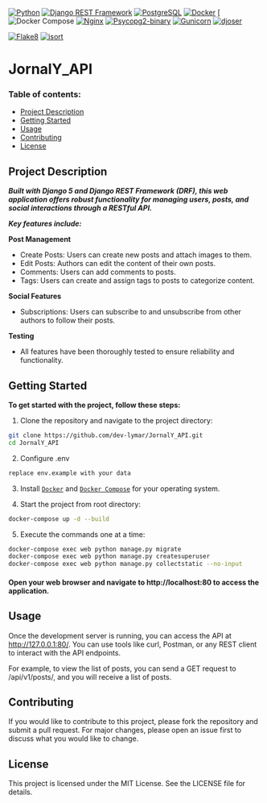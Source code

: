 [![Python](https://img.shields.io/badge/Python-3.12-3776AB?style=flat&labelColor=333333&logo=Python&logoColor=yellow)](https://www.python.org/)
[![Django REST Framework](https://img.shields.io/badge/Django%20REST%20Framework-3.15.2-092E20?style=flat&labelColor=333333&logo=django&logoColor=white)](https://www.django-rest-framework.org/)
[![PostgreSQL](https://img.shields.io/badge/PostgreSQL-16.3-336791?style=flat&labelColor=333333&logo=PostgreSQL&logoColor=white)](https://www.postgresql.org/)
[![Docker](https://img.shields.io/badge/Docker--2496ED?style=flat&labelColor=333333&logo=Docker&logoColor=white)](https://www.docker.com/)
[![Docker Compose](https://img.shields.io/badge/Docker-Compose-2496ED?style=flat&labelColor=333333&logo=Docker&logoColor=white)
[![Nginx](https://img.shields.io/badge/Nginx-1.26.1-269539?style=flat&labelColor=333333&logo=Nginx&logoColor=white)](https://www.nginx.com/)
[![Psycopg2-binary](https://img.shields.io/badge/Psycopg2--binary-2.9.9-4169E1?style=flat&labelColor=333333)](https://pypi.org/project/psycopg2-binary/)
[![Gunicorn](https://img.shields.io/badge/Gunicorn-22.0.0-FFD700?style=flat&labelColor=333333&logo=Gunicorn&logoColor=white)](https://gunicorn.org/)
[![djoser](https://img.shields.io/badge/djoser-2.2.3-blue?style=flat&labelColor=333333&logo=django&logoColor=white&color=blue)](https://djoser.readthedocs.io/en/latest/getting_started.html)

[![Flake8](https://img.shields.io/badge/flake8-checked-blueviolet?style=flat&labelColor=333333)](https://flake8.pycqa.org/en/latest/)
[![isort](https://img.shields.io/badge/isort-checked-violet?style=flat&labelColor=333333)](https://pycqa.github.io/isort/)

# JornalY_API

### Table of contents:
- [Project Description](#Project-Description)
- [Getting Started](#Getting-Started)
- [Usage](#usage)
- [Contributing](#contributing)
- [License](#license)


## Project Description
***Built with Django 5 and Django REST Framework (DRF), this web application offers robust functionality for managing users, posts, and social interactions through a RESTful API.*** 

***Key features include:***

**Post Management**
 - Create Posts: Users can create new posts and attach images to them.
 - Edit Posts: Authors can edit the content of their own posts.
 - Comments: Users can add comments to posts.
 - Tags: Users can create and assign tags to posts to categorize content.

**Social Features**
 - Subscriptions: Users can subscribe to and unsubscribe from other authors to follow their posts.

**Testing**
 - All features have been thoroughly tested to ensure reliability and functionality.


## Getting Started
**To get started with the project, follow these steps:**
1. Clone the repository and navigate to the project directory:

```sh
git clone https://github.com/dev-lymar/JornalY_API.git
cd JornalY_API
```
2. Configure .env
```sh
replace env.example with your data
```
3. Install [`Docker`](https://www.docker.com/)
   and [`Docker Compose`](https://docs.docker.com/compose/) for your operating system.


4. Start the project from root directory:
 ```sh
docker-compose up -d --build
```
5. Execute the commands one at a time:
```sh
docker-compose exec web python manage.py migrate
docker-compose exec web python manage.py createsuperuser
docker-compose exec web python manage.py collectstatic --no-input
```


#### Open your web browser and navigate to http://localhost:80 to access the application.

## Usage

Once the development server is running, you can access the API at http://127.0.0.1:80/.
You can use tools like curl, Postman, or any REST client to interact with the API endpoints.

For example, to view the list of posts, you can send a GET request to /api/v1/posts/, and you will receive a list of posts.

## Contributing
If you would like to contribute to this project, please fork the repository and submit a pull request. 
For major changes, please open an issue first to discuss what you would like to change.

## License
This project is licensed under the MIT License. See the LICENSE file for details.
